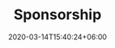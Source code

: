 ---
title : "Sponsorship"
page_header_bg : "images/background/page-title-bg.jpg"
date: 2020-03-14T15:40:24+06:00
description : "Texas Linux Fest 2024 - Sponsorship"
draft : false
layout : "sponsorship_pricing"
---